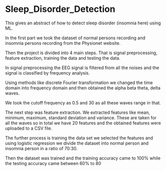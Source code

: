 # Sleep_Disorder_Detection
This gives an abstract of how to detect sleep disorder (insomnia here) using ML.

In the first part we took the dataset of normal persons recording and insomnia persons recording from the Physionet website.

Then the project is divided into 4 main steps. That is signal preprocessing, feature extraction, training the data and testing the data.

In signal preprocessing the EEG signal is filtered from all the noises and the signal is classified by frequency analysis.

Using methods like discrete Fourier transformation we changed the time domain into frequency domain and then obtained the alpha beta theta, delta waves.

We took the cutoff frequency as 0.5 and 30 as all these waves range in that.

The next step was feature extraction. We extracted features like mean, minimum, maximum, standard deviation and variance. These are taken for all the waves so in total we have 20 features and the obtained features were uploaded to a CSV file.

The further process is training the data set we selected the features and using logistic regression we divide the dataset into normal person and insomnia person in a ratio of 70:30.

Then the dataset was trained and the training accuracy came to 100% while the testing accuracy came between 60% to 80
